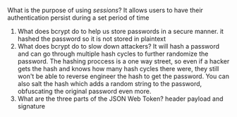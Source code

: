  What is the purpose of using _sessions_?
 It allows users to have their authentication persist during a set period of time
1. What does bcrypt do to help us store passwords in a secure manner.
it hashed the password so it is not stored in plaintext
1. What does bcrypt do to slow down attackers?
It will hash a password and can go through multiple hash cycles to further randomize the password. The hashing proccess is a one way street, so even if a hacker gets the hash and knows how many hash cycles there were, they still won't be able to reverse engineer the hash to get the password. You can also salt the hash which adds a random string to the password, obfuscating the original password even more.
1. What are the three parts of the JSON Web Token?
header payload and signature
